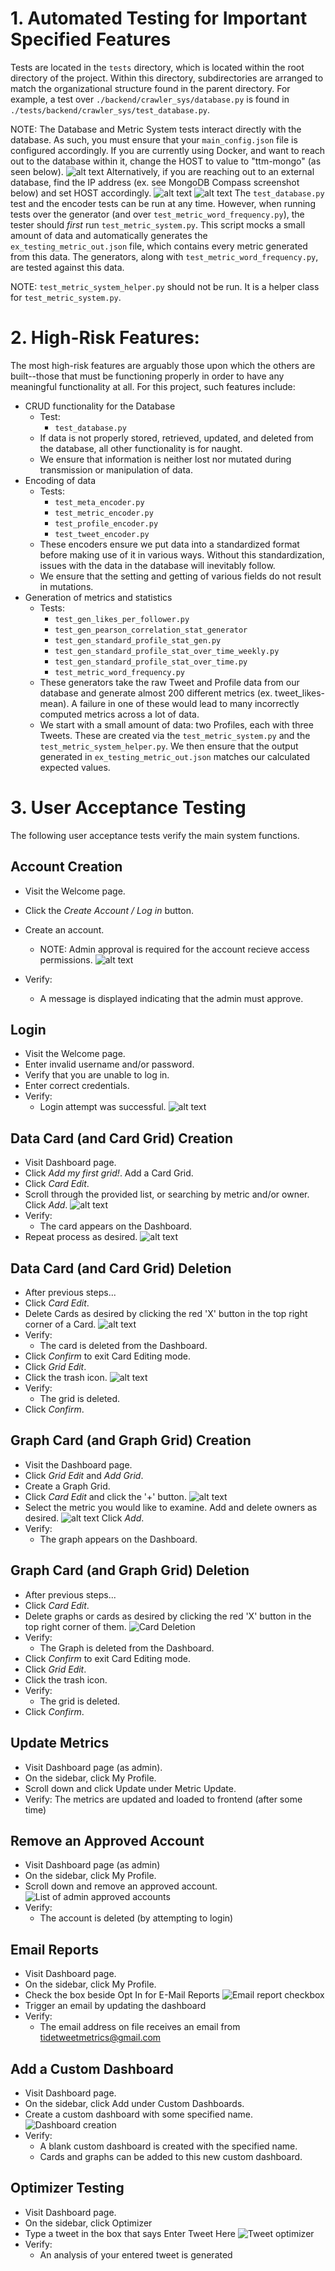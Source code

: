 # 1. Automated Testing for Important Specified Features

<!-- Future: For convenience, we have setup a file in the `filepath` directory which runs all the automated unit tests in an appropriate order. -->
Tests are located in the `tests` directory, which is located within the root directory of the project. Within this directory, subdirectories are arranged to match the organizational structure found in the parent directory. For example, a test over `./backend/crawler_sys/database.py` is found in `./tests/backend/crawler_sys/test_database.py`.

NOTE: The Database and Metric System tests interact directly with the database. As such, you must ensure that your `main_config.json` file is configured accordingly. If you are currently using Docker, and want to reach out to the database within it, change the HOST to value to "ttm-mongo" (as seen below).
![alt text](<Images/Screenshot 2024-04-23 at 5.18.22 PM.png>)
Alternatively, if you are reaching out to an external database, find the IP address (ex. see MongoDB Compass screenshot below) and set HOST accordingly.
![alt text](<Images/Screenshot 2024-04-23 at 5.18.36 PM.png>)
![alt text](<Images/Screenshot 2024-04-23 at 5.19.05 PM.png>)
The `test_database.py` test and the encoder tests can be run at any time. However, when running tests over the generator (and over `test_metric_word_frequency.py`), the tester should *first* run `test_metric_system.py`. This script mocks a small amount of data and automatically generates the `ex_testing_metric_out.json` file, which contains every metric generated from this data. The generators, along with `test_metric_word_frequency.py`, are tested against this data.

NOTE: `test_metric_system_helper.py` should not be run. It is a helper class for `test_metric_system.py`.

# 2. High-Risk Features:

The most high-risk features are arguably those upon which the others are built--those that must be functioning properly in order to have any meaningful functionality at all. For this project, such features include:
- CRUD functionality for the Database
  - Test:
    - `test_database.py`
  - If data is not properly stored, retrieved, updated, and deleted from the database, all other functionality is for naught.
  - We ensure that information is neither lost nor mutated during transmission or manipulation of data.
- Encoding of data
  - Tests:
    - `test_meta_encoder.py`
    - `test_metric_encoder.py`
    - `test_profile_encoder.py`
    - `test_tweet_encoder.py`
  - These encoders ensure we put data into a standardized format before making use of it in various ways. Without this standardization, issues with the data in the database will inevitably follow.
  - We ensure that the setting and getting of various fields do not result in mutations.
- Generation of metrics and statistics
  - Tests:
    - `test_gen_likes_per_follower.py`
    - `test_gen_pearson_correlation_stat_generator`
    - `test_gen_standard_profile_stat_gen.py`
    - `test_gen_standard_profile_stat_over_time_weekly.py`
    - `test_gen_standard_profile_stat_over_time.py`
    - `test_metric_word_frequency.py`
  - These generators take the raw Tweet and Profile data from our database and generate almost 200 different metrics (ex. tweet_likes-mean). A failure in one of these would lead to many incorrectly computed metrics across a lot of data.
  - We start with a small amount of data: two Profiles, each with three Tweets. These are created via the `test_metric_system.py` and the `test_metric_system_helper.py`. We then ensure that the output generated in `ex_testing_metric_out.json` matches our calculated expected values.


# 3. User Acceptance Testing
The following user acceptance tests verify the main system functions.

## Account Creation
- Visit the Welcome page.

- Click the *Create Account / Log in* button.
- Create an account.
  - NOTE: Admin approval is required for the account recieve access permissions.
  ![alt text](Images/image.png)
- Verify: 
  - A message is displayed indicating that the admin must approve.

## Login
- Visit the Welcome page.
- Enter invalid username and/or password.
- Verify that you are unable to log in.
- Enter correct credentials.
- Verify:
  - Login attempt was successful.
  ![alt text](<Images/Screenshot 2024-04-23 at 4.47.33 PM.png>)

## Data Card (and Card Grid) Creation
- Visit Dashboard page.
- Click *Add my first grid!*. Add a Card Grid.
- Click *Card Edit*.
- Scroll through the provided list, or searching by metric and/or owner. Click *Add*.
![alt text](<Images/Screenshot 2024-04-23 at 4.50.31 PM.png>)
- Verify:
  - The card appears on the Dashboard.
- Repeat process as desired.
![alt text](<Images/Screenshot 2024-04-23 at 4.51.08 PM.png>)

## Data Card (and Card Grid) Deletion
- After previous steps...
- Click *Card Edit*.
- Delete Cards as desired by clicking the red 'X' button in the top right corner of a Card.
![alt text](<Images/Screenshot 2024-04-23 at 4.55.13 PM.png>)
- Verify:
  - The card is deleted from the Dashboard.
- Click *Confirm* to exit Card Editing mode.
- Click *Grid Edit*.
- Click the trash icon.
![alt text](<Images/Screenshot 2024-04-23 at 4.52.30 PM.png>)
- Verify:
  - The grid is deleted.
- Click *Confirm*.

## Graph Card (and Graph Grid) Creation
- Visit the Dashboard page.
- Click *Grid Edit* and *Add Grid*.
- Create a Graph Grid.
- Click *Card Edit* and click the '+' button.
![alt text](<Images/Screenshot 2024-04-23 at 4.59.57 PM.png>)
- Select the metric you would like to examine. Add and delete owners as desired. 
![alt text](<Images/Screenshot 2024-04-23 at 5.02.04 PM.png>)
Click *Add*.
- Verify:
  - The graph appears on the Dashboard.


## Graph Card (and Graph Grid) Deletion
- After previous steps...
- Click *Card Edit*.
- Delete graphs or cards as desired by clicking the red 'X' button in the top right corner of them.
![Card Deletion](Images/carddeletion.png)
- Verify:
  - The Graph is deleted from the Dashboard.
- Click *Confirm* to exit Card Editing mode.
- Click *Grid Edit*.
- Click the trash icon.
- Verify:
  - The grid is deleted.
- Click *Confirm*.

## Update Metrics
- Visit Dashboard page (as admin).
- On the sidebar, click My Profile.
- Scroll down and click Update under Metric Update.
- Verify:
   The metrics are updated and loaded to frontend (after some time)

## Remove an Approved Account
- Visit Dashboard page (as admin)
- On the sidebar, click My Profile.
- Scroll down and remove an approved account.
![List of admin approved accounts](Images/removeaccount.png)
- Verify:
  - The account is deleted (by attempting to login)

## Email Reports
- Visit Dashboard page.
- On the sidebar, click My Profile.
- Check the box beside Opt In for E-Mail Reports
![Email report checkbox](Images/emailreportcheck.png)
- Trigger an email by updating the dashboard
- Verify:
  - The email address on file receives an email from tidetweetmetrics@gmail.com

## Add a Custom Dashboard
- Visit Dashboard page.
- On the sidebar, click Add under Custom Dashboards.
- Create a custom dashboard with some specified name.
![Dashboard creation](Images/newdashboard.png)
- Verify:
  - A blank custom dashboard is created with the specified name.
  - Cards and graphs can be added to this new custom dashboard.

## Optimizer Testing
- Visit Dashboard page.
- On the sidebar, click Optimizer
- Type a tweet in the box that says Enter Tweet Here
![Tweet optimizer](Images/optimizer.png)
- Verify:
  - An analysis of your entered tweet is generated